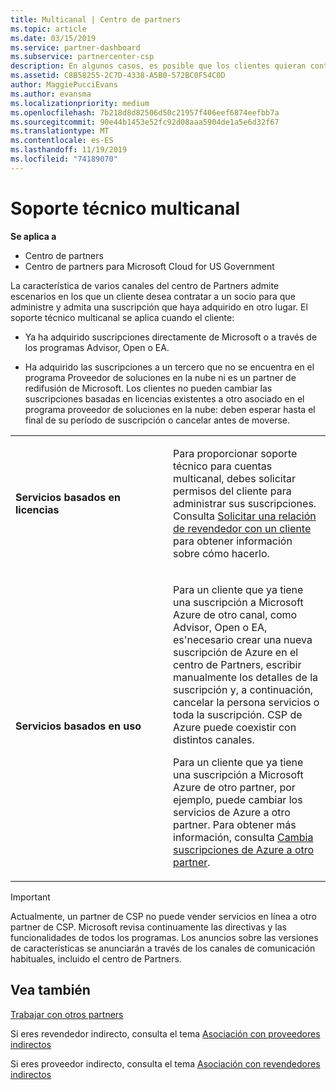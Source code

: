 ```yaml
---
title: Multicanal | Centro de partners
ms.topic: article
ms.date: 03/15/2019
ms.service: partner-dashboard
ms.subservice: partnercenter-csp
description: En algunos casos, es posible que los clientes quieran contratarte para ofrecer soporte técnico y aprovisionar una suscripción que compraron en otro lugar.
ms.assetid: C8B58255-2C7D-4338-A5B0-572BC0F54C0D
author: MaggiePucciEvans
ms.author: evansma
ms.localizationpriority: medium
ms.openlocfilehash: 7b218d8d82506d50c21957f406eef6874eefbb7a
ms.sourcegitcommit: 90e44b1453e52fc92d08aaa5904de1a5e6d32f67
ms.translationtype: MT
ms.contentlocale: es-ES
ms.lasthandoff: 11/19/2019
ms.locfileid: "74189070"
---
```

# <a name="multi-channel-support"></a>Soporte técnico multicanal

**Se aplica a**

-  Centro de partners
-  Centro de partners para Microsoft Cloud for US Government


La característica de varios canales del centro de Partners admite escenarios en los que un cliente desea contratar a un socio para que administre y admita una suscripción que haya adquirido en otro lugar. El soporte técnico multicanal se aplica cuando el cliente:

-   Ya ha adquirido suscripciones directamente de Microsoft o a través de los programas Advisor, Open o EA.

-   Ha adquirido las suscripciones a un tercero que no se encuentra en el programa Proveedor de soluciones en la nube ni es un partner de redifusión de Microsoft. Los clientes no pueden cambiar las suscripciones basadas en licencias existentes a otro asociado en el programa proveedor de soluciones en la nube: deben esperar hasta el final de su período de suscripción o cancelar antes de moverse.


<table>
<colgroup>
<col width="50%" />
<col width="50%" />
</colgroup>
<tbody>
<tr class="odd">
<td><p><strong>Servicios basados en licencias</strong></p></td>
<td><p>Para proporcionar soporte técnico para cuentas multicanal, debes solicitar permisos del cliente para administrar sus suscripciones. Consulta <a href="request-a-relationship-with-a-customer.md" data-raw-source="[Request a reseller relationship with a customer](request-a-relationship-with-a-customer.md)">Solicitar una relación de revendedor con un cliente</a> para obtener información sobre cómo hacerlo.</p></td>
</tr>
<tr class="even">
<td><p><strong>Servicios basados en uso</strong></p></td>
<td>
<p>Para un cliente que ya tiene una suscripción a Microsoft Azure de otro canal, como Advisor, Open o EA, es&#39;necesario crear una nueva suscripción de Azure en el centro de Partners, escribir manualmente los detalles de la suscripción y, a continuación, cancelar la persona servicios o toda la suscripción. CSP de Azure puede coexistir con distintos canales.</p>
<p>Para un cliente que ya tiene una suscripción a Microsoft Azure de otro partner, por ejemplo, puede cambiar los servicios de Azure a otro partner.  Para obtener más información, consulta <a href="switch-azure-subscriptions-to-a-different-partner.md" data-raw-source="[Switch Azure subscriptions to a different partner](switch-azure-subscriptions-to-a-different-partner.md)">Cambia suscripciones de Azure a otro partner</a>.</p>
</td>
</tr>
</tbody>
</table>

> [!IMPORTANT]  
> Actualmente, un partner de CSP no puede vender servicios en línea a otro partner de CSP. Microsoft revisa continuamente las directivas y las funcionalidades de todos los programas. Los anuncios sobre las versiones de características se anunciarán a través de los canales de comunicación habituales, incluido el centro de Partners. 

## <a name="see-also"></a>Vea también

[Trabajar con otros partners](work-with-other-partners.md)

Si eres revendedor indirecto, consulta el tema [Asociación con proveedores indirectos](indirect-reseller-tasks-in-partner-center.md)

Si eres proveedor indirecto, consulta el tema [Asociación con revendedores indirectos](indirect-provider-tasks-in-partner-center.md) 

 

 



